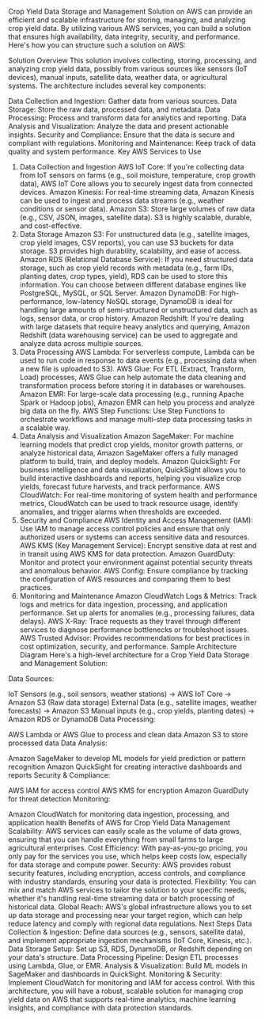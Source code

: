 Crop Yield Data Storage and Management Solution on AWS can provide an efficient and scalable infrastructure for storing, managing, and analyzing crop yield data. By utilizing various AWS services, you can build a solution that ensures high availability, data integrity, security, and performance. Here's how you can structure such a solution on AWS:

Solution Overview
This solution involves collecting, storing, processing, and analyzing crop yield data, possibly from various sources like sensors (IoT devices), manual inputs, satellite data, weather data, or agricultural systems. The architecture includes several key components:

Data Collection and Ingestion: Gather data from various sources.
Data Storage: Store the raw data, processed data, and metadata.
Data Processing: Process and transform data for analytics and reporting.
Data Analysis and Visualization: Analyze the data and present actionable insights.
Security and Compliance: Ensure that the data is secure and compliant with regulations.
Monitoring and Maintenance: Keep track of data quality and system performance.
Key AWS Services to Use
1. Data Collection and Ingestion
AWS IoT Core: If you're collecting data from IoT sensors on farms (e.g., soil moisture, temperature, crop growth data), AWS IoT Core allows you to securely ingest data from connected devices.
Amazon Kinesis: For real-time streaming data, Amazon Kinesis can be used to ingest and process data streams (e.g., weather conditions or sensor data).
Amazon S3: Store large volumes of raw data (e.g., CSV, JSON, images, satellite data). S3 is highly scalable, durable, and cost-effective.
2. Data Storage
Amazon S3: For unstructured data (e.g., satellite images, crop yield images, CSV reports), you can use S3 buckets for data storage. S3 provides high durability, scalability, and ease of access.
Amazon RDS (Relational Database Service): If you need structured data storage, such as crop yield records with metadata (e.g., farm IDs, planting dates, crop types, yield), RDS can be used to store this information. You can choose between different database engines like PostgreSQL, MySQL, or SQL Server.
Amazon DynamoDB: For high-performance, low-latency NoSQL storage, DynamoDB is ideal for handling large amounts of semi-structured or unstructured data, such as logs, sensor data, or crop history.
Amazon Redshift: If you're dealing with large datasets that require heavy analytics and querying, Amazon Redshift (data warehousing service) can be used to aggregate and analyze data across multiple sources.
3. Data Processing
AWS Lambda: For serverless compute, Lambda can be used to run code in response to data events (e.g., processing data when a new file is uploaded to S3).
AWS Glue: For ETL (Extract, Transform, Load) processes, AWS Glue can help automate the data cleaning and transformation process before storing it in databases or warehouses.
Amazon EMR: For large-scale data processing (e.g., running Apache Spark or Hadoop jobs), Amazon EMR can help you process and analyze big data on the fly.
AWS Step Functions: Use Step Functions to orchestrate workflows and manage multi-step data processing tasks in a scalable way.
4. Data Analysis and Visualization
Amazon SageMaker: For machine learning models that predict crop yields, monitor growth patterns, or analyze historical data, Amazon SageMaker offers a fully managed platform to build, train, and deploy models.
Amazon QuickSight: For business intelligence and data visualization, QuickSight allows you to build interactive dashboards and reports, helping you visualize crop yields, forecast future harvests, and track performance.
AWS CloudWatch: For real-time monitoring of system health and performance metrics, CloudWatch can be used to track resource usage, identify anomalies, and trigger alarms when thresholds are exceeded.
5. Security and Compliance
AWS Identity and Access Management (IAM): Use IAM to manage access control policies and ensure that only authorized users or systems can access sensitive data and resources.
AWS KMS (Key Management Service): Encrypt sensitive data at rest and in transit using AWS KMS for data protection.
Amazon GuardDuty: Monitor and protect your environment against potential security threats and anomalous behavior.
AWS Config: Ensure compliance by tracking the configuration of AWS resources and comparing them to best practices.
6. Monitoring and Maintenance
Amazon CloudWatch Logs & Metrics: Track logs and metrics for data ingestion, processing, and application performance. Set up alerts for anomalies (e.g., processing failures, data delays).
AWS X-Ray: Trace requests as they travel through different services to diagnose performance bottlenecks or troubleshoot issues.
AWS Trusted Advisor: Provides recommendations for best practices in cost optimization, security, and performance.
Sample Architecture Diagram
Here's a high-level architecture for a Crop Yield Data Storage and Management Solution:

Data Sources:

IoT Sensors (e.g., soil sensors, weather stations) → AWS IoT Core → Amazon S3 (Raw data storage)
External Data (e.g., satellite images, weather forecasts) → Amazon S3
Manual inputs (e.g., crop yields, planting dates) → Amazon RDS or DynamoDB
Data Processing:

AWS Lambda or AWS Glue to process and clean data
Amazon S3 to store processed data
Data Analysis:

Amazon SageMaker to develop ML models for yield prediction or pattern recognition
Amazon QuickSight for creating interactive dashboards and reports
Security & Compliance:

AWS IAM for access control
AWS KMS for encryption
Amazon GuardDuty for threat detection
Monitoring:

Amazon CloudWatch for monitoring data ingestion, processing, and application health
Benefits of AWS for Crop Yield Data Management
Scalability: AWS services can easily scale as the volume of data grows, ensuring that you can handle everything from small farms to large agricultural enterprises.
Cost Efficiency: With pay-as-you-go pricing, you only pay for the services you use, which helps keep costs low, especially for data storage and compute power.
Security: AWS provides robust security features, including encryption, access controls, and compliance with industry standards, ensuring your data is protected.
Flexibility: You can mix and match AWS services to tailor the solution to your specific needs, whether it's handling real-time streaming data or batch processing of historical data.
Global Reach: AWS's global infrastructure allows you to set up data storage and processing near your target region, which can help reduce latency and comply with regional data regulations.
Next Steps
Data Collection & Ingestion: Define data sources (e.g., sensors, satellite data), and implement appropriate ingestion mechanisms (IoT Core, Kinesis, etc.).
Data Storage Setup: Set up S3, RDS, DynamoDB, or Redshift depending on your data's structure.
Data Processing Pipeline: Design ETL processes using Lambda, Glue, or EMR.
Analysis & Visualization: Build ML models in SageMaker and dashboards in QuickSight.
Monitoring & Security: Implement CloudWatch for monitoring and IAM for access control.
With this architecture, you will have a robust, scalable solution for managing crop yield data on AWS that supports real-time analytics, machine learning insights, and compliance with data protection standards.




